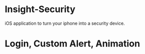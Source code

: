 # Insight-Security
iOS application to turn your iphone into a security device.

# Login, Custom Alert, Animation





